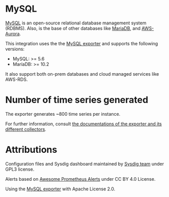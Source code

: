 # MySQL
[MySQL](https://dev.mysql.com) is an open-source relational database management system (RDBMS). Also, is the base of other databases like [MariaDB](https://mariadb.org/), and [AWS-Aurora](https://aws.amazon.com/rds/aurora/). 

This integration uses the the [MySQL exporter](https://github.com/prometheus/mysqld_exporter) and supports the following versions:
- MySQL: >= 5.6
- MaríaDB: >= 10.2

It also support both on-prem databases and cloud managed services like AWS-RDS. 


# Number of time series generated
The exporter generates ~800 time series per instance. 

For further information, consult [the documentations of the exporter and its different collectors](https://github.com/prometheus/mysqld_exporter).

# Attributions
Configuration files and Sysdig dashboard maintained by [Sysdig team](https://sysdig.com/) under GPL3 license.

Alerts based on [Awesome Prometheus Alerts](https://github.com/samber/awesome-prometheus-alerts) under CC BY 4.0 License.

Using the [MySQL exporter](https://github.com/prometheus/mysqld_exporter) with Apache License 2.0.